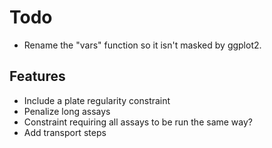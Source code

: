 # Todo

* Rename the "vars" function so it isn't masked by ggplot2.


## Features

* Include a plate regularity constraint
* Penalize long assays
* Constraint requiring all assays to be run the same way?
* Add transport steps